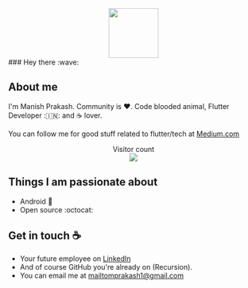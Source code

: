 <div id="header" align="center">
  <img src="https://media.giphy.com/media/M9gbBd9nbDrOTu1Mqx/giphy.gif" width="100"/>
</div>
### Hey there :wave:

<!-- <p align="center">
  Visits Badge<br>
  <img src="https://badges.pufler.dev/visits/mprakashgithub/mprakashgithub" />
</p> -->

<!-- [![Visits Badge](https://badges.pufler.dev/visits/pujux/badge-it)](https://badges.pufler.dev) -->
<!-- ![Visitor Count](https://profile-counter.glitch.me/{YOUR USER}/count.svg) -->

## About me

I'm Manish Prakash. Community is :heart:. Code blooded animal, Flutter Developer :🇮🇳: and :coffee: lover. 

You can follow me for good stuff related to flutter/tech at [Medium.com](https://medium.com/@mailtomprakash1)

<p align="center">
  Visitor count<br>
  <img src="https://profile-counter.glitch.me/mprakashgithub/count.svg" />
</p>

## Things I am passionate about

- Android :robot:
- Open source :octocat:

## Get in touch :coffee:

- Your future employee on [LinkedIn](https://www.linkedin.com/in/manishprakashind)
- And of course GitHub you're already on (Recursion).
- You can email me at mailtomprakash1@gmail.com
